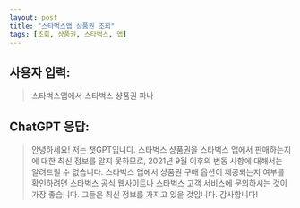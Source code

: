 ```yaml
---
layout: post
title: "스타벅스앱 샹품권 조회"
tags: [조회, 샹품권, 스타벅스, 앱]
---
```


## 사용자 입력:
> 스타벅스앱에서 스타벅스 샹품권 파나

## ChatGPT 응답:
> 안녕하세요! 저는 챗GPT입니다. 스타벅스 샹품권을 스타벅스 앱에서 판매하는지에 대한 최신 정보를 알지 못하므로, 2021년 9월 이후의 변동 사항에 대해서는 알려드릴 수 없습니다. 스타벅스 앱에서 샹품권 구매 옵션이 제공되는지 여부를 확인하려면 스타벅스 공식 웹사이트나 스타벅스 고객 서비스에 문의하시는 것이 가장 좋습니다. 그들은 최신 정보를 가지고 있을 것입니다. 감사합니다!

